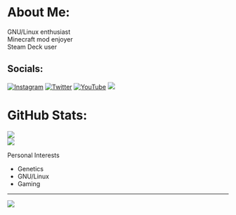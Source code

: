# About Me:
GNU/Linux enthusiast<br>Minecraft mod enjoyer<br>Steam Deck user

## Socials:
  [![Instagram](https://img.shields.io/badge/Instagram-%23E4405F.svg?logo=Instagram&logoColor=white)](https://instagram.com/mateowoetam) [![Twitter](https://img.shields.io/badge/Twitter-%231DA1F2.svg?logo=Twitter&logoColor=white)](https://twitter.com/MateOrlaineta26) [![YouTube](https://img.shields.io/badge/YouTube-%23FF0000.svg?logo=YouTube&logoColor=white)](https://youtube.com/@mateowoetam)  <a href="https://techhub.social/@mateowoetam"><img src="https://img.shields.io/badge/Mastodon-black?logo=mastodon"/></a>

# GitHub Stats:
![](https://github-readme-stats.vercel.app/api?username=mateowoetam&theme=dark&hide_border=true&include_all_commits=true&count_private=false)<br/>
![](https://github-readme-stats.vercel.app/api/top-langs/?username=mateowoetam&theme=dark&hide_border=true&include_all_commits=true&count_private=false&layout=compact)

Personal Interests

- Genetics
- GNU/Linux
- Gaming

- ---
[![](https://visitcount.itsvg.in/api?id=mateowoetam&icon=2&color=12)](https://visitcount.itsvg.in)
